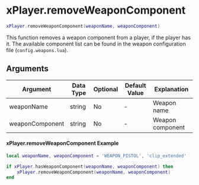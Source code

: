 # xPlayer.removeWeaponComponent

```lua
xPlayer.removeWeaponComponent(weaponName, weaponComponent)
```

This function removes a weapon component from a player, if the player has it. The available component list can be found in the weapon configuration file (`config.weapons.lua`).

## Arguments

| Argument        | Data Type | Optional | Default Value | Explanation      |
|-----------------|-----------|----------|---------------|------------------|
| weaponName      | string    | No       | -             | Weapon name      |
| weaponComponent | string    | No       | -             | Weapon component |

#### xPlayer.removeWeaponComponent Example

```lua
local weaponName, weaponComponent = 'WEAPON_PISTOL', 'clip_extended'

if xPlayer.hasWeaponComponent(weaponName, weaponComponent) then
	xPlayer.removeWeaponComponent(weaponName, weaponComponent)
end
```
